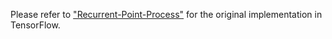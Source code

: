Please refer to ["Recurrent-Point-Process"](https://github.com/xiaoshuai09/Recurrent-Point-Process) for the original implementation in TensorFlow.

